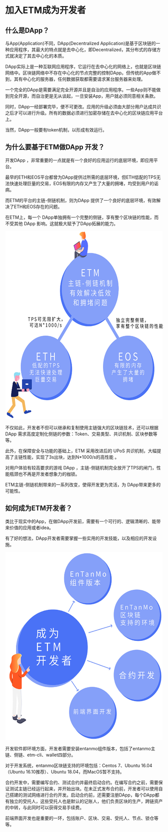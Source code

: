 # 加入ETM成为开发者

## 什么是DApp？

与App(Application)不同，DApp(Decentralized Application)是基于区块链的一种应用程序，其最大的特点就是去中心化，即Decentralized，其分布式的存储方式就决定了其去中心化的本质。

DApp实际上是一种互联网应用程序，它运行在去中心化的网络上，也就是区块链网络中。区块链网络中不存在中心化的节点完整的控制DApp。但传统的App做不到，其有中心化的服务器，任何数据获取都需要请求某台服务器来处理。

一个完全的DApp是需要满足完全开源并且是自治的应用程序。一些App则不能做到完全开源，而自治更是无从谈起，一旦安装App，用户就必须同意相关条款。

同时，DApp一经部署完毕，便不可更改。应用的升级必须由大部分用户达成共识之后才可以进行升级。所有的数据必须进行加密存储在去中心化的区块链应用平台上。

当然，DApp一般要有token机制，以形成有效运行。


## 为什么要基于ETM做DApp 开发？

开发DApp ，非常重要的一点就是有一个良好的应用运行的底层环境，即应用平台。

最早的ETH和EOS平台都曾为DApp提供过所需的底层环境，但ETH低配的TPS无法快速处理巨量的交易，EOS有限的内存又产生了大量的拥堵，均受到用户的诟病。

而ETM的平台的主链-侧链机制，则为DApp 提供了一个良好的底层环境，有效解决了ETH和EOS存在的问题。

在ETM上，每一个 DApp单独拥有一个完整的侧链，享有整个区块链的性能，而不受其他 DApp 影响。这就极大赋予了DApp拓展的能力。

<img src="/images/intro/dapp01.jpg" style="height:600px;">

不仅如此，开发者不但可以继承和复制使用主链强大的区块链技术，还可以根据 DApp 需求高度定制化侧链的参数：Token、交易类型、共识机制、区块参数等等。

此外，在保障安全与功能的基础上，ETM 采用改进后的 UPoS 共识机制，大幅提高了主链性能，实现了3s出块，达到N*1000/s的高性能 。

对用户体验有较高要求的游戏 DApp ，主链-侧链机制完全放开了TPS的闸门，性能瓶颈也不再是开发者想象力的枷锁。

ETM主链-侧链机制带来的一系列改变，使得开发更为灵活，为 DApp带来更多的可能性。


## 如何成为ETM开发者？

类比于现实中的App，在做DApp开发前，需要有一个可行的、逻辑清晰的、能带来价值的应用或者idea。

有了好的想法，DApp开发者需要掌握一些实用的开发技能，以及相应的开发设施。

<img src="/images/intro/dapp02.jpg" style="height:600px;" >

开发软件即环境方面，开发者需要安装entanmo组件版本，包括了entanmo主链、侧链、etm-cli、wallet四部分。

对于开发系统，entanmo区块链支持的环境包括：Centos 7、Ubuntu 16.04（Ubuntu 16.10推荐）、Ubuntu 18.04，而MacOS暂不支持。

合约开发中，需要编写合约、测试合约并最终启动合约。在编写合约之前，需要保证测试主链已经运行起来，并开始出块。在未正式发布合约前，开发者可以使用自己搭建的测试网络进行合约开发。启动合约前，还需要注册DApp，每个DApp都有独立的受托人，这些受托人也是默认的记账人，他们负责区块的生产，跨链资产的中转，与此同时可以获得交易手续费。

前端界面开发也是重要的一环，包括账户、区块、交易、受托人、节点、锁仓等等。
